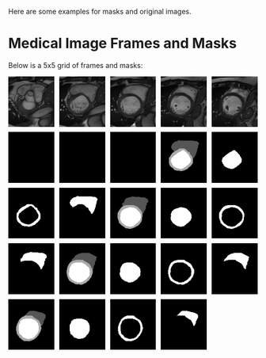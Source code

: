 Here are some examples for masks and original images.
# Medical Image Frames and Masks

Below is a 5x5 grid of frames and masks:

<div style="display: grid; grid-template-columns: repeat(5, 1fr); gap: 10px;">
  <img src="./patient001_frame01_0000_000.png" width="100" />
  <img src="./patient001_frame01_0000_001.png" width="100" />
  <img src="./patient001_frame01_0000_002.png" width="100" />
  <img src="./patient001_frame01_0000_003.png" width="100" />
  <img src="./patient001_frame01_0000_004.png" width="100" />
  
  <img src="./patient001_frame01_000_mask1.png" width="100" />
  <img src="./patient001_frame01_000_mask2.png" width="100" />
  <img src="./patient001_frame01_000_mask3.png" width="100" />
  <img src="./patient001_frame01_001.png" width="100" />
  <img src="./patient001_frame01_001_mask1.png" width="100" />
  
  <img src="./patient001_frame01_001_mask2.png" width="100" />
  <img src="./patient001_frame01_001_mask3.png" width="100" />
  <img src="./patient001_frame01_002.png" width="100" />
  <img src="./patient001_frame01_002_mask1.png" width="100" />
  <img src="./patient001_frame01_002_mask2.png" width="100" />
  
  <img src="./patient001_frame01_002_mask3.png" width="100" />
  <img src="./patient001_frame01_003.png" width="100" />
  <img src="./patient001_frame01_003_mask1.png" width="100" />
  <img src="./patient001_frame01_003_mask2.png" width="100" />
  <img src="./patient001_frame01_003_mask3.png" width="100" />
  
  <img src="./patient001_frame01_004.png" width="100" />
  <img src="./patient001_frame01_004_mask1.png" width="100" />
  <img src="./patient001_frame01_004_mask2.png" width="100" />
  <img src="./patient001_frame01_004_mask3.png" width="100" />
</div>
